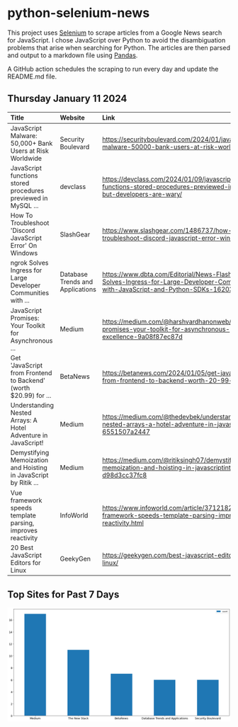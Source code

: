 # python-selenium-news

This project uses [Selenium](https://www.seleniumhq.org/) to scrape articles from a Google News search for JavaScript.
I chose JavaScript over Python to avoid the disambiguation problems that arise when searching for Python.
The articles are then parsed and output to a markdown file using [Pandas](https://pandas.pydata.org/).

A GitHub action schedules the scraping to run every day and update the README.md file.

## Thursday January 11 2024


| Title                                                             | Website                          | Link                                                                                                                                         |
|:------------------------------------------------------------------|:---------------------------------|:---------------------------------------------------------------------------------------------------------------------------------------------|
| JavaScript Malware: 50,000+ Bank Users at Risk Worldwide          | Security Boulevard               | https://securityboulevard.com/2024/01/javascript-malware-50000-bank-users-at-risk-worldwide/                                                 |
| JavaScript functions stored procedures previewed in MySQL ...     | devclass                         | https://devclass.com/2024/01/09/javascript-functions-stored-procedures-previewed-in-mysql-but-developers-are-wary/                           |
| How To Troubleshoot 'Discord JavaScript Error' On Windows         | SlashGear                        | https://www.slashgear.com/1486737/how-to-troubleshoot-discord-javascript-error-windows/                                                      |
| ngrok Solves Ingress for Large Developer Communities with ...     | Database Trends and Applications | https://www.dbta.com/Editorial/News-Flashes/ngrok-Solves-Ingress-for-Large-Developer-Communities-with-JavaScript-and-Python-SDKs-162034.aspx |
| JavaScript Promises: Your Toolkit for Asynchronous ...            | Medium                           | https://medium.com/@harshvardhanonweb/javascript-promises-your-toolkit-for-asynchronous-excellence-9a08f87ec87d                              |
| Get 'JavaScript from Frontend to Backend' (worth $20.99) for ...  | BetaNews                         | https://betanews.com/2024/01/05/get-javascript-from-frontend-to-backend-worth-20-99-for-free/                                                |
| Understanding Nested Arrays: A Hotel Adventure in JavaScript!     | Medium                           | https://medium.com/@thedevbek/understanding-nested-arrays-a-hotel-adventure-in-javascript-6551507a2447                                       |
| Demystifying Memoization and Hoisting in JavaScript  by Ritik ... | Medium                           | https://medium.com/@ritiksingh07/demystifying-memoization-and-hoisting-in-javascriptintroduction-d98d3cc37fc8                                |
| Vue framework speeds template parsing, improves reactivity        | InfoWorld                        | https://www.infoworld.com/article/3712182/vue-framework-speeds-template-parsing-improves-reactivity.html                                     |
| 20 Best JavaScript Editors for Linux                              | GeekyGen                         | https://geekygen.com/best-javascript-editors-for-linux/                                                                                      |
## Top Sites for Past 7 Days

![Graph of Top Sites](https://raw.githubusercontent.com/dan-mba/python-selenium-news/main/last-week.png)
